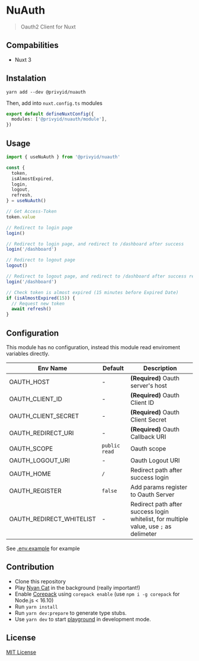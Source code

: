 # NuAuth

> Oauth2 Client for Nuxt

## Compabilities

- Nuxt 3

## Instalation

```
yarn add --dev @privyid/nuauth
```

Then, add into `nuxt.config.ts` modules

```ts
export default defineNuxtConfig({
  modules: ['@privyid/nuauth/module'],
})
```

## Usage

```ts
import { useNuAuth } from '@privyid/nuauth'

const {
  token,
  isAlmostExpired,
  login,
  logout,
  refresh,
} = useNuAuth()

// Get Access-Token
token.value

// Redirect to login page
login()

// Redirect to login page, and redirect to /dashboard after success
login('/dashboard')

// Redirect to logout page
logout()

// Redirect to logout page, and redirect to /dashboard after success re-login
login('/dashboard')

// Check token is almost expired (15 minutes before Expired Date)
if (isAlmostExpired(15)) {
  // Request new token
  await refresh()
}
```

## Configuration

This module has no configuration, instead this module read enviroment variables directly.

| Env Name                 | Default       | Description                                                                           |
|--------------------------|---------------|---------------------------------------------------------------------------------------|
| OAUTH_HOST               | -             | **(Required)** Oauth server's host                                                    |
| OAUTH_CLIENT_ID          | -             | **(Required)** Oauth Client ID                                                        |
| OAUTH_CLIENT_SECRET      | -             | **(Required)** Oauth Client Secret                                                    |
| OAUTH_REDIRECT_URI       | -             | **(Required)** Oauth Callback URI                                                     |
| OAUTH_SCOPE              | `public read` | Oauth scope                                                                           |
| OAUTH_LOGOUT_URI         | -             | Oauth Logout URI                                                                      |
| OAUTH_HOME               | `/`           | Redirect path after success login                                                     |
| OAUTH_REGISTER           | `false`       | Add params register to Oauth Server                                                   |
| OAUTH_REDIRECT_WHITELIST | -             | Redirect path after success login whitelist, for multiple value, use `;` as delimeter |

See [.env.example](/.env.example) for example

## Contribution

- Clone this repository
- Play [Nyan Cat](https://www.youtube.com/watch?v=QH2-TGUlwu4) in the background (really important!)
- Enable [Corepack](https://github.com/nodejs/corepack) using `corepack enable` (use `npm i -g corepack` for Node.js < 16.10)
- Run `yarn install`
- Run `yarn dev:prepare` to generate type stubs.
- Use `yarn dev` to start [playground](./playground) in development mode.

## License

[MIT License](/LICENSE)
